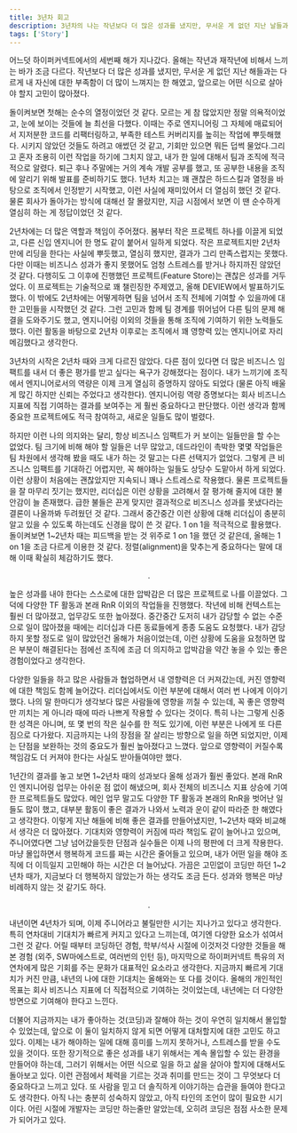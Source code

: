 ```yaml
---
title: 3년차 회고
description: 3년차의 나는 작년보다 더 많은 성과를 냈지만, 무서운 게 없던 지난 날들과는 다르게 내 자신에 대한 부족함이 더 많이 느껴졌다.
tags: ['Story']
---
```


어느덧 하이퍼커넥트에서의 세번째 해가 지나갔다. 올해는 작년과 재작년에 비해서 느끼는 바가 조금 다르다. 작년보다 더 많은 성과를 냈지만, 무서운 게 없던 지난 해들과는 다르게 내 자신에 대한 부족함이 더 많이 느껴지는 한 해였고, 앞으로는 어떤 식으로 살아야 할지 고민이 많아졌다.

돌이켜보면 첫해는 순수의 열정이었던 것 같다. 모르는 게 참 많았지만 정말 의욕적이었고, 눈에 보이는 것들에 늘 최선을 다했다. 이때는 주로 엔지니어링 그 자체에 매료되어서 지저분한 코드를 리팩터링하고, 부족한 테스트 커버리지를 높히는 작업에 뿌듯해했다. 시키지 않았던 것들도 하려고 애썼던 것 같고, 기회만 있으면 뭐든 덥썩 물었다.그리고 혼자 조용히 이런 작업을 하기에 그치지 않고, 내가 한 일에 대해서 팀과 조직에 적극적으로 알렸다. 퇴근 후나 주말에는 거의 계속 개발 공부를 했고, 또 공부한 내용을 조직에 알리기 위해 발표를 준비하기도 했다. 1년차 치고는 꽤 괜찮은 하드스킬과 열정을 바탕으로 조직에서 인정받기 시작했고, 이런 사실에 재미있어서 더 열심히 했던 것 같다. 물론 회사가 돌아가는 방식에 대해선 잘 몰랐지만, 지금 시점에서 보면 이 땐 순수하게 열심히 하는 게 정답이었던 것 같다.

2년차에는 더 많은 역할과 책임이 주어졌다. 봄부터 작은 프로젝트 하나를 이끌게 되었고, 다른 신입 엔지니어 한 명도 같이 붙어서 일하게 되었다. 작은 프로젝트지만 2년차 만에 리딩을 한다는 사실에 뿌듯했고, 열심히 했지만, 결과가 그리 만족스럽지는 못했다. 다만 이때는 비즈니스 성과가 좋지 못했어도 엄청 스트레스를 받거나 하지까진 않았던 것 같다. 다행히도 그 이후에 진행했던 프로젝트(Feature Store)는 괜찮은 성과를 거두었다. 이 프로젝트는 기술적으로 꽤 챌린징한 주제였고, 올해 DEVIEW에서 발표하기도 했다. 이 밖에도 2년차에는 어떻게하면 팀을 넘어서 조직 전체에 기여할 수 있을까에 대한 고민들을 시작했던 것 같다. 그런 고민과 함께 팀 경계를 뛰어넘어 다른 팀의 문제 해결을 도와주기도 했고, 엔지니어링 이외의 것들을 통해 조직에 기여하기 위한 노력들도 했다. 이런 활동을 바탕으로 2년차 이후로는 조직에서 꽤 영향력 있는 엔지니어로 자리메김했다고 생각한다.

3년차의 시작은 2년차 때와 크게 다르진 않았다. 다른 점이 있다면 더 많은 비즈니스 임팩트를 내서 더 좋은 평가를 받고 싶다는 욕구가 강해졌다는 점이다. 내가 느끼기에 조직에서 엔지니어로서의 역량은 이제 크게 열심히 증명하지 않아도 되었다 (물론 아직 배울게 많긴 하지만 신뢰는 주었다고 생각한다). 엔지니어링 역량 증명보다는 회사 비즈니스 지표에 직접 기여하는 결과를 보여주는 게 훨씬 중요하다고 판단했다. 이런 생각과 함께 중요한 프로젝트에도 적극 참여하고, 새로운 일들도 많이 벌렸다.

하지만 이런 나의 의지와는 달리, 항상 비즈니스 임팩트가 커 보이는 일들만을 할 수는 없었다. 팀 크기에 비해 해야 할 일들은 너무 많았고, 데드라인이 촉박한 몇몇 작업들은 팀 차원에서 생각해 봤을 때도 내가 하는 것 말고는 다른 선택지가 없었다. 그렇게 큰 비즈니스 임팩트를 기대하긴 어렵지만, 꼭 해야하는 일들도 상당수 도맡아서 하게 되었다. 이런 상황이 처음에는 괜찮았지만 지속되니 꽤나 스트레스로 작용했다. 물론 프로젝트들을 잘 마무리 짓기는 했지만, 리더십은 이런 상황을 고려해서 잘 평가해 줄지에 대한 불안감이 늘 존재했다. 급한 불들은 끈게 맞지만 결과적으로 비즈니스 성과를 못냈다라는 결론이 나올까봐 두려웠던 것 같다. 그래서 중간중간 이런 상황에 대해 리더십이 충분히 알고 있을 수 있도록 하는데도 신경을 많이 쓴 것 같다. 1 on 1을 적극적으로 활용했다. 돌이켜보면 1~2년차 때는 피드백을 받는 것 위주로 1 on 1을 했던 것 같은데, 올해는 1 on 1을 조금 다르게 이용한 것 같다. 정렬(alignment)을 맞추는게 중요하다는 말에 대해 이때 확실히 체감하기도 했다.

<p style="text-align: center">.</p>

높은 성과를 내야 한다는 스스로에 대한 압박감은 더 많은 프로젝트로 나를 이끌었다. 그 덕에 다양한 TF 활동과 본래 RnR 이외의 작업들을 진행했다. 작년에 비해 컨텍스트는 훨씬 더 많아졌고, 업무강도 또한 높아졌다. 중간중간 도저히 내가 감당할 수 없는 수준으로 일이 많아졌을 때에는 리더십과 다른 동료들에게 종종 도움도 요청했다. 내가 감당하지 못할 정도로 일이 많았던건 올해가 처음이었는데, 이런 상황에 도움을 요청하면 많은 부분이 해결된다는 점에선 조직에 조금 더 의지하고 압박감을 약간 놓을 수 있는 좋은 경험이었다고 생각한다.

다양한 일들을 하고 많은 사람들과 협업하면서 내 영향력은 더 커져갔는데, 커진 영향력에 대한 책임도 함께 늘어갔다. 리더십에서도 이런 부분에 대해서 여러 번 나에게 이야기했다. 나의 말 한마디가 생각보다 많은 사람들에 영향을 끼칠 수 있는데, 꼭 좋은 영향력만 끼치는 게 아니라 때에 따라 나쁘게 작용할 수 있다는 것이다. 특히 나는 그렇게 신중한 성격은 아니며, 또 몇 번의 작은 실수를 한 적도 있기에, 이런 부분은 나에게 또 다른 짐으로 다가왔다. 지금까지는 나의 장점을 잘 살리는 방향으로 일을 하면 되었지만, 이제는 단점을 보완하는 것의 중요도가 훨씬 높아졌다고 느꼈다. 앞으로 영향력이 커질수록 책임감도 더 커져야 한다는 사실도 받아들여야만 했다.

1년간의 결과를 놓고 보면 1~2년차 때의 성과보다 올해 성과가 훨씬 좋았다. 본래 RnR인 엔지니어링 업무는 아쉬운 점 없이 해냈으며, 회사 전체의 비즈니스 지표 상승에 기여한 프로젝트들도 많았다. 메인 업무 말고도 다양한 TF 활동과 본래의 RnR을 벗어난 일들도 많이 했고, 대부분 활동이 좋은 결과가 나와서 노력과 운이 같이 따라준 한 해였다고 생각한다. 이렇게 지난 해들에 비해 좋은 결과를 만들어냈지만, 1~2년차 때와 비교해서 생각은 더 많아졌다. 기대치와 영향력이 커짐에 따라 책임도 같이 늘어나고 있으며, 주니어였다면 그냥 넘어갔을듯한 단점과 실수들은 이제 나의 평판에 더 크게 작용한다. 마냥 몰입하면서 행복하게 코드를 짜는 시간은 줄어들고 있으며, 내가 어떤 일을 해야 조직에 더 이득일지 고민해야 하는 시간은 더 늘어났다. 가끔은 고민없이 코딩만 하던 1~2년차 때가, 지금보다 더 행복하지 않았는가 하는 생각도 조금 든다. 성과와 행복은 마냥 비례하지 않는 것 같기도 하다.

<p style="text-align: center">.</p>

내년이면 4년차가 되며, 이제 주니어라고 불릴만한 시기는 지나가고 있다고 생각한다. 특히 연차대비 기대치가 빠르게 커지고 있다고 느끼는데, 여기엔 다양한 요소가 섞여서 그런 것 같다. 어릴 때부터 코딩하던 경험, 학부/석사 시절에 이것저것 다양한 것들을 해본 경험 (외주, SW마에스트로, 여러번의 인턴 등), 마지막으로 하이퍼커넥트 특유의 저연차에게 많은 기회를 주는 문화가 대표적인 요소라고 생각한다. 지금까지 빠르게 기대치가 커진 만큼, 내년의 나에 대한 기대치는 올해와는 또 다를 것이다. 올해의 개인적인 목표는 회사 비즈니스 지표에 더 직접적으로 기여하는 것이었는데, 내년에는 더 다양한 방면으로 기여해야 한다고 느낀다.

더불어 지금까지는 내가 좋아하는 것(코딩)과 잘해야 하는 것이 우연히 일치해서 몰입할 수 있었는데, 앞으로 이 둘이 일치하지 않게 되면 어떻게 대처할지에 대한 고민도 하고 있다. 이제는 내가 해야하는 일에 대해 흥미를 느끼지 못하거나, 스트레스를 받을 수도 있을 것이다. 또한 장기적으로 좋은 성과를 내기 위해서는 계속 몰입할 수 있는 환경을 만들어야 하는데, 그러기 위해서는 어떤 식으로 일을 하고 삶을 살아야 할지에 대해서도 돌아보고 있다. 이런 관점에서 체력을 기르는 것과 취미를 만드는 것이 그 무엇보다 더 중요하다고 느끼고 있다. 또 사람을 믿고 더 솔직하게 이야기하는 습관을 들여야 한다고도 생각한다. 아직 나는 충분히 성숙하지 않았고, 아직 타인의 조언이 많이 필요한 시기이다. 어린 시절에 개발자는 코딩만 하는줄만 알았는데, 오히려 코딩은 점점 사소한 문제가 되어가고 있다.
